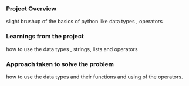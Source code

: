 ### Project Overview

 slight brushup of the basics of python like data types , operators


### Learnings from the project

 how  to use the data types , strings, lists and operators


### Approach taken to solve the problem

 how to use the data types and their functions and using of the operators.


